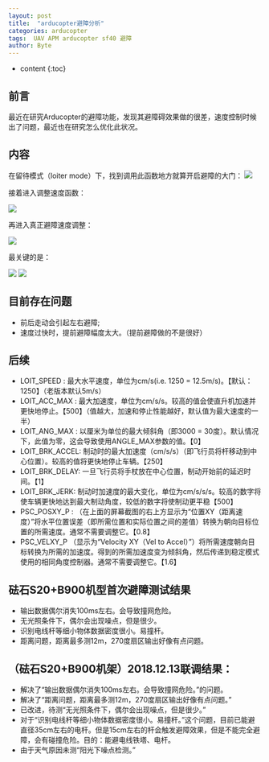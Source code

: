 ```yaml
---
layout: post
title:  "arducopter避障分析"
categories: arducopter
tags:  UAV APM arducopter sf40 避障  
author: Byte
---
```


* content
{:toc}


## 前言

最近在研究Arducopter的避障功能，发现其避障碍效果做的很差，速度控制时候出了问题，最近也在研究怎么优化此状况。

##  内容
在留待模式（loiter mode）下，找到调用此函数地方就算开启避障的大门：
<img src="https://raw.githubusercontent.com/GKbytes/gkbytes.github.io/master/photos/Loiter_adjust_velocity.png"  >

接着进入调整速度函数：

<img src="https://raw.githubusercontent.com/GKbytes/gkbytes.github.io/master/photos/adjust_velocity.png"  >

再进入真正避障速度调整：

<img src="https://raw.githubusercontent.com/GKbytes/gkbytes.github.io/master/photos/adjust_velocity_p.png"  >

最关键的是：

<img src="https://raw.githubusercontent.com/GKbytes/gkbytes.github.io/master/photos/1.png" >
<img src="https://raw.githubusercontent.com/GKbytes/gkbytes.github.io/master/photos/2.png"  >

## 目前存在问题
* 前后走动会引起左右避障;
* 速度过快时，提前避障幅度太大。（提前避障做的不是很好）


## 后续
* LOIT_SPEED : 最大水平速度，单位为cm/s(i.e. 1250 = 12.5m/s)。【默认：1250】（老版本默认5m/s）
* LOIT_ACC_MAX : 最大加速度，单位为cm/s/s。较高的值会使直升机加速并更快地停止。【500】（值越大，加速和停止性能越好，默认值为最大速度的一半）
* LOIT_ANG_MAX : 以厘米为单位的最大倾斜角（即3000 = 30度）。默认情况下，此值为零，这会导致使用ANGLE_MAX参数的值。【0】
* LOIT_BRK_ACCEL: 制动时的最大加速度（cm/s/s）（即飞行员将杆移动到中心位置）。较高的值将更快地停止车辆。【250】
* LOIT_BRK_DELAY: 一旦飞行员将手杖放在中心位置，制动开始前的延迟时间。【1】
* LOIT_BRK_JERK: 制动时加速度的最大变化，单位为cm/s/s/s。较高的数字将使车辆更快地达到最大制动角度，较低的数字将使制动更平稳【500】
* PSC_POSXY_P : （在上面的屏幕截图的右上方显示为“位置XY（距离速度）”将水平位置误差（即所需位置和实际位置之间的差值）转换为朝向目标位置的所需速度。通常不需要调整它。【0.8】
* PSC_VELXY_P  （显示为“Velocity XY（Vel to Accel）”）将所需速度朝向目标转换为所需的加速度。得到的所需加速度变为倾斜角，然后传递到稳定模式使用的相同角度控制器。通常不需要调整它。【1.6】

## 砝石S20+B900机型首次避障测试结果
* 输出数据偶尔消失100ms左右。会导致撞网危险。
* 无光照条件下，偶尔会出现噪点，但是很少。
* 识别电线杆等细小物体数据密度很小。易撞杆。
* 距离问题，距离最多测12m，270度扇区输出好像有点问题。

## （砝石S20+B900机架）2018.12.13联调结果：
* 解决了“输出数据偶尔消失100ms左右。会导致撞网危险。”的问题。
* 解决了“距离问题，距离最多测12m，270度扇区输出好像有点问题。”
* 已改进，待测“无光照条件下，偶尔会出现噪点，但是很少。”
* 对于“识别电线杆等细小物体数据密度很小。易撞杆。”这个问题，目前已能避直径35cm左右的电杆。但是15cm左右的杆会触发避障效果，但是不能完全避障，会有碰撞危险。目的：能避电线铁塔、电杆。
* 由于天气原因未测“阳光下噪点检测。”


